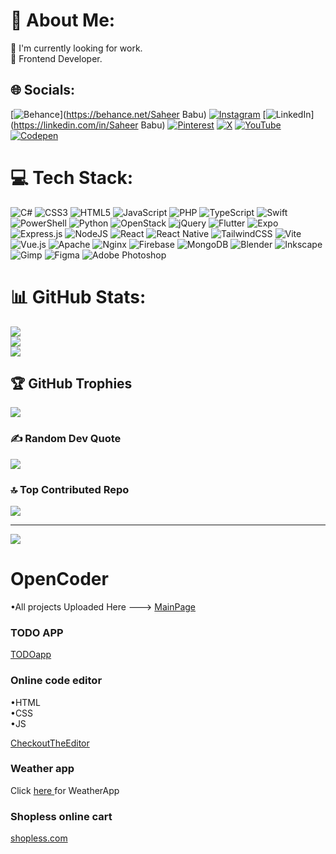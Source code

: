 # 💫 About Me:
🔭 I'm currently looking for work.<br>🪸 Frontend Developer.


## 🌐 Socials:
[![Behance](https://img.shields.io/badge/Behance-1769ff?logo=behance&logoColor=white)](https://behance.net/Saheer Babu) [![Instagram](https://img.shields.io/badge/Instagram-%23E4405F.svg?logo=Instagram&logoColor=white)](https://instagram.com/saheer__babu) [![LinkedIn](https://img.shields.io/badge/LinkedIn-%230077B5.svg?logo=linkedin&logoColor=white)](https://linkedin.com/in/Saheer Babu) [![Pinterest](https://img.shields.io/badge/Pinterest-%23E60023.svg?logo=Pinterest&logoColor=white)](https://pinterest.com/Saheer_Babu_) [![X](https://img.shields.io/badge/X-black.svg?logo=X&logoColor=white)](https://x.com/SaheerBabu_) [![YouTube](https://img.shields.io/badge/YouTube-%23FF0000.svg?logo=YouTube&logoColor=white)](https://youtube.com/@@mytechmedia267) [![Codepen](https://img.shields.io/badge/Codepen-000000?style=for-the-badge&logo=codepen&logoColor=white)](https://codepen.io/Saheer-Babu) 

# 💻 Tech Stack:
![C#](https://img.shields.io/badge/c%23-%23239120.svg?style=for-the-badge&logo=csharp&logoColor=white) ![CSS3](https://img.shields.io/badge/css3-%231572B6.svg?style=for-the-badge&logo=css3&logoColor=white) ![HTML5](https://img.shields.io/badge/html5-%23E34F26.svg?style=for-the-badge&logo=html5&logoColor=white) ![JavaScript](https://img.shields.io/badge/javascript-%23323330.svg?style=for-the-badge&logo=javascript&logoColor=%23F7DF1E) ![PHP](https://img.shields.io/badge/php-%23777BB4.svg?style=for-the-badge&logo=php&logoColor=white) ![TypeScript](https://img.shields.io/badge/typescript-%23007ACC.svg?style=for-the-badge&logo=typescript&logoColor=white) ![Swift](https://img.shields.io/badge/swift-F54A2A?style=for-the-badge&logo=swift&logoColor=white) ![PowerShell](https://img.shields.io/badge/PowerShell-%235391FE.svg?style=for-the-badge&logo=powershell&logoColor=white) ![Python](https://img.shields.io/badge/python-3670A0?style=for-the-badge&logo=python&logoColor=ffdd54) ![OpenStack](https://img.shields.io/badge/Openstack-%23f01742.svg?style=for-the-badge&logo=openstack&logoColor=white) ![jQuery](https://img.shields.io/badge/jquery-%230769AD.svg?style=for-the-badge&logo=jquery&logoColor=white) ![Flutter](https://img.shields.io/badge/Flutter-%2302569B.svg?style=for-the-badge&logo=Flutter&logoColor=white) ![Expo](https://img.shields.io/badge/expo-1C1E24?style=for-the-badge&logo=expo&logoColor=#D04A37) ![Express.js](https://img.shields.io/badge/express.js-%23404d59.svg?style=for-the-badge&logo=express&logoColor=%2361DAFB) ![NodeJS](https://img.shields.io/badge/node.js-6DA55F?style=for-the-badge&logo=node.js&logoColor=white) ![React](https://img.shields.io/badge/react-%2320232a.svg?style=for-the-badge&logo=react&logoColor=%2361DAFB) ![React Native](https://img.shields.io/badge/react_native-%2320232a.svg?style=for-the-badge&logo=react&logoColor=%2361DAFB) ![TailwindCSS](https://img.shields.io/badge/tailwindcss-%2338B2AC.svg?style=for-the-badge&logo=tailwind-css&logoColor=white) ![Vite](https://img.shields.io/badge/vite-%23646CFF.svg?style=for-the-badge&logo=vite&logoColor=white) ![Vue.js](https://img.shields.io/badge/vue.js-%2335495e.svg?style=for-the-badge&logo=vuedotjs&logoColor=%234FC08D) ![Apache](https://img.shields.io/badge/apache-%23D42029.svg?style=for-the-badge&logo=apache&logoColor=white) ![Nginx](https://img.shields.io/badge/nginx-%23009639.svg?style=for-the-badge&logo=nginx&logoColor=white) ![Firebase](https://img.shields.io/badge/firebase-a08021?style=for-the-badge&logo=firebase&logoColor=ffcd34) ![MongoDB](https://img.shields.io/badge/MongoDB-%234ea94b.svg?style=for-the-badge&logo=mongodb&logoColor=white) ![Blender](https://img.shields.io/badge/blender-%23F5792A.svg?style=for-the-badge&logo=blender&logoColor=white) ![Inkscape](https://img.shields.io/badge/Inkscape-e0e0e0?style=for-the-badge&logo=inkscape&logoColor=080A13) ![Gimp](https://img.shields.io/badge/Gimp-657D8B?style=for-the-badge&logo=gimp&logoColor=FFFFFF) ![Figma](https://img.shields.io/badge/figma-%23F24E1E.svg?style=for-the-badge&logo=figma&logoColor=white) ![Adobe Photoshop](https://img.shields.io/badge/adobe%20photoshop-%2331A8FF.svg?style=for-the-badge&logo=adobe%20photoshop&logoColor=white)
# 📊 GitHub Stats:
![](https://github-readme-stats.vercel.app/api?username=DevSaheerHost&theme=dark&hide_border=false&include_all_commits=false&count_private=false)<br/>
![](https://github-readme-streak-stats.herokuapp.com/?user=DevSaheerHost&theme=dark&hide_border=false)<br/>
![](https://github-readme-stats.vercel.app/api/top-langs/?username=DevSaheerHost&theme=dark&hide_border=false&include_all_commits=false&count_private=false&layout=compact)

## 🏆 GitHub Trophies
![](https://github-profile-trophy.vercel.app/?username=DevSaheerHost&theme=tokyonight&no-frame=false&no-bg=false&margin-w=4)

### ✍️ Random Dev Quote
![](https://quotes-github-readme.vercel.app/api?type=horizontal&theme=radical)

### 🔝 Top Contributed Repo
![](https://github-contributor-stats.vercel.app/api?username=DevSaheerHost&limit=5&theme=tokyonight&combine_all_yearly_contributions=true)

---
[![](https://visitcount.itsvg.in/api?id=DevSaheerHost&icon=2&color=0)](https://visitcount.itsvg.in)

<!-- Proudly created with GPRM ( https://gprm.itsvg.in ) -->








<h1> OpenCoder </h1>


•All projects Uploaded Here --->
 <a href ="https://devsaheerhost.github.io/-/" target='_blank'>MainPage</a>


<h3>TODO APP</h3>

 <a href ="https://devsaheerhost.github.io/-/ToDO" target='_blank'>TODOapp</a>

 

<h3> Online code editor </h3>
 •HTML <br>
 •CSS <br>
 •JS
 
 <a href ="https://devsaheerhost.github.io/-/code_editor" target='_blank'>CheckoutTheEditor</a>

 <h3>Weather app </h3>
 Click <a href ="https://devsaheerhost.github.io/-/weather/" target='_blank'> here </a> for WeatherApp


<h3>Shopless online cart</h3>

 <a href ="https://devsaheerhost.github.io/shopless.com/" target='_blank'> shopless.com</a>




 
